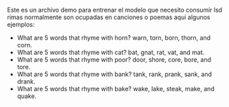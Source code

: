 Este es un archivo demo para entrenar el modelo que necesito consumir lsd rimas normalmente son ocupadas en canciones o poemas aqui algunos ejemplos:

  - What are 5 words that rhyme with horn?
    warn, torn, born, thorn, and corn.
  - What are 5 words that rhyme with cat?
    bat, gnat, rat, vat, and mat.
  - What are 5 words that rhyme with poor?
    door, shore, core, bore, and tore.
  - What are 5 words that rhyme with bank?
    tank, rank, prank, sank, and drank.
  - What are 5 words that rhyme with bake?
    wake, lake, steak, make, and quake.
                                            
